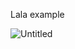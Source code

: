 Lala example

![Untitled](https://github.com/user-attachments/assets/2b3738c3-c1cd-4e31-b758-2a4469a40ebc)
